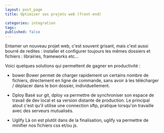 ```yaml
---
layout: post_page
title: Optimiser ses projets web (front-end)

categories: integration
tags:
published: false
---
```


Entamer un nouveau projet web, c'est souvent grisant, mais c'est aussi bourré de redites : installer et configurer toujours les mêmes dossiers et fichiers : librairies, frameworks etc...

Voici quelques solutions qui permettent de gagner en productivité :

- bower
Bower permet de charger rapidement un certains nombre de fichiers, directement en ligne de commande, sans avoir à les télécharger / déplacer dans le bon dossier, individuellement.

- Dploy
Basé sur git, dploy va permettre de synchroniser son espace de travail de dev local et sa version distante de production. Le principal atout c'est qu'il utilise une connection sftp, pratique lorsqu'on travaille avec des serveurs mutualisés.

- Uglify
Là on est plutôt dans de la finalisation, uglify va permettre de minifier nos fichiers css et/ou js.
